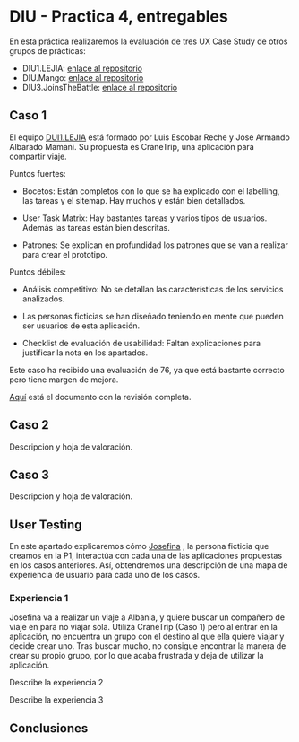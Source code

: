 # DIU - Practica 4, entregables

En esta práctica realizaremos la evaluación de tres UX Case Study de otros grupos de prácticas:

* DIU1.LEJIA: [enlace al repositorio](https://github.com/luiser1996/DIU20)
* DIU.Mango: [enlace al repositorio](https://github.com/Dunspa/DIU20)
* DIU3.JoinsTheBattle: [enlace al repositorio](https://github.com/ralesdi/DIU20)

## Caso 1

El equipo [DUI1.LEJIA](https://github.com/luiser1996/DIU20) está formado por Luis Escobar Reche y Jose Armando Albarado Mamani. Su propuesta es CraneTrip, una aplicación para compartir viaje.

Puntos fuertes:

* Bocetos: Están completos con lo que se ha explicado con el labelling, las tareas y el sitemap. Hay muchos y están bien detallados.

* User Task Matrix: Hay bastantes tareas y varios tipos de usuarios. Además las tareas están bien descritas.

* Patrones: Se explican en profundidad los patrones que se van a realizar para crear el prototipo.

Puntos débiles:
* Análisis competitivo: No se detallan las características de los servicios analizados.

* Las personas ficticias se han diseñado teniendo en mente que pueden ser usuarios de esta aplicación.

* Checklist de evaluación de usabilidad: Faltan explicaciones para justificar la nota en los apartados.
   
Este caso ha recibido una evaluación de 76, ya que está bastante correcto pero tiene margen de mejora.

[Aquí](DIU1.LEJIA-review.pdf) está el documento con la revisión completa.

## Caso 2

Descripcion y hoja de valoración.  


## Caso 3

Descripcion y hoja de valoración.   

## User Testing

En este apartado explicaremos cómo [Josefina](img/JourneyJosefina.jpg "Josefina") , la persona ficticia que creamos en la P1, interactúa con cada una de las aplicaciones propuestas en los casos anteriores. Así, obtendremos una descripción de una mapa de experiencia de usuario para cada uno de los casos.

### Experiencia 1

Josefina va a realizar un viaje a Albania, y quiere buscar un compañero de viaje en para no viajar sola. 
Utiliza CraneTrip (Caso 1) pero al entrar en la aplicación, no encuentra un grupo con el destino al que ella quiere viajar y decide crear uno. Tras buscar mucho, no consigue encontrar la manera de crear su propio grupo, por lo que acaba frustrada y deja de utilizar la aplicación.


Describe la experiencia 2

Describe la experiencia 3


## Conclusiones